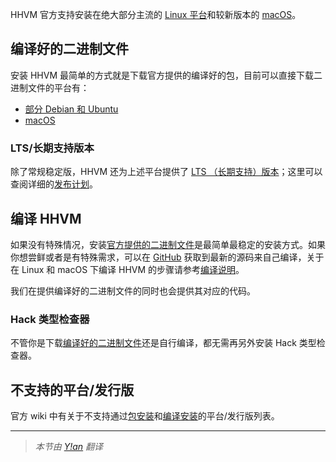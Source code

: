 HHVM 官方支持安装在绝大部分主流的 [Linux 平台](./linux.md)和较新版本的 [macOS](./mac.md)。

## 编译好的二进制文件

安装 HHVM 最简单的方式就是下载官方提供的编译好的包，目前可以直接下载二进制文件的平台有：

* [部分 Debian 和 Ubuntu](./linux.md)
* [macOS](./mac.md)

### LTS/长期支持版本

除了常规稳定版，HHVM 还为上述平台提供了 [LTS （长期支持）版本](/hhvm/installation/linux#obtaining-lts-releases)；这里可以查阅详细的[发布计划](/hhvm/installation/release-schedule#Lifecycle)。

## 编译 HHVM

如果没有特殊情况，安装[官方提供的二进制文件](#编译好的二进制文件)是最简单最稳定的安装方式。如果你想尝鲜或者是有特殊需求，可以在 [GitHub](https://github.com/facebook/hhvm/) 获取到最新的源码来自己编译，关于在 Linux 和 macOS 下编译 HHVM 的步骤请参考[编译说明](/hhvm/installation/building-from-source)。

我们在提供编译好的二进制文件的同时也会提供其对应的代码。

### Hack 类型检查器

不管你是下载[编译好的二进制文件](#编译好的二进制文件)还是自行编译，都无需再另外安装 Hack 类型检查器。

## 不支持的平台/发行版

官方 wiki 中有关于不支持通过[包安装](https://github.com/facebook/hhvm/wiki/Prebuilt-Packages-for-HHVM)和[编译安装](https://github.com/facebook/hhvm/wiki/Building-and-Installing-HHVM)的平台/发行版列表。

---

> *本节由 [Y!an](https://yian.me/blog/) 翻译*
